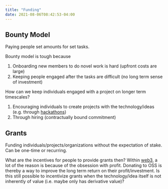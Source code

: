 ```yaml
---
title: "Funding"
date: 2021-08-06T08:42:53-04:00
---
```


## Bounty Model
Paying people set amounts for set tasks.

Bounty model is tough because
1. Onboarding new members to do novel work is hard (upfront costs are large)
2. Keeping people engaged after the tasks are difficult (no long term sense of investment)

How can we keep individuals engaged with a project on longer term timescales?
1. Encouraging individuals to create projects with the technology/ideas (e.g. through [hackathons](thoughts/hackathons.md))
2. Through hiring (contractually bound commitment)

## Grants
Funding individuals/projects/organizations without the expectation of stake. Can be one-time or recurring.

What are the incentives for people to provide grants then? Within [web3](thoughts/web3.md), a lot of the reason is because of the obsession with profit. Donating to OSS is thereby a way to improve the long term return on their profit/investment. Is this still possible to incentivize grants when the technology/idea itself is not inherently of value (i.e. maybe only has derivative value)? 